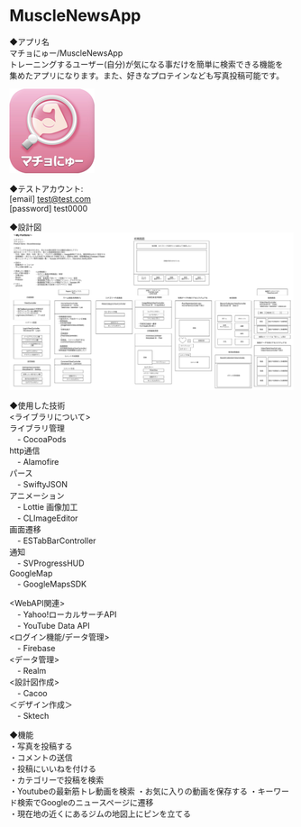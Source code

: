 # MuscleNewsApp

◆アプリ名  
マチョにゅー/MuscleNewsApp  
トレーニングするユーザー(自分)が気になる事だけを簡単に検索できる機能を  
集めたアプリになります。また、好きなプロテインなども写真投稿可能です。 

![アイコン](icon2.png)

◆テストアカウント:  
[email] test@test.com  
[password] test0000  

◆設計図
![設計図](plan.png)

◆使用した技術  
<ライブラリについて>  
ライブラリ管理  
　- CocoaPods  
http通信  
　- Alamofire  
パース  
　- SwiftyJSON  
アニメーション  
　- Lottie 
画像加工  
　- CLImageEditor  
画面遷移  
　- ESTabBarController  
通知  
　- SVProgressHUD  
GoogleMap  
　- GoogleMapsSDK 

<WebAPI関連>  
　- Yahoo!ローカルサーチAPI   
　- YouTube Data API   
<ログイン機能/データ管理>  
　- Firebase   
<データ管理>  
　- Realm    
<設計図作成>  
　- Cacoo   
＜デザイン作成＞  
　- Sktech  

◆機能  
・写真を投稿する  
・コメントの送信  
・投稿にいいねを付ける  
・カテゴリーで投稿を検索  
・Youtubeの最新筋トレ動画を検索
・お気に入りの動画を保存する
・キーワード検索でGoogleのニュースページに遷移  
・現在地の近くにあるジムの地図上にピンを立てる  

